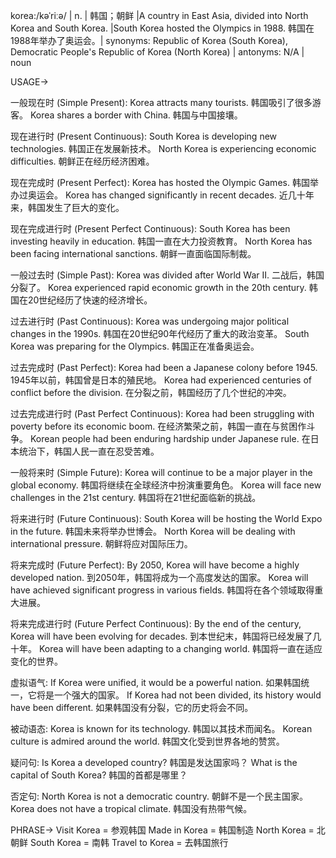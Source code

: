 korea:/kəˈriːə/ | n. | 韩国；朝鲜 |A country in East Asia, divided into North Korea and South Korea. |South Korea hosted the Olympics in 1988. 韩国在1988年举办了奥运会。| synonyms:  Republic of Korea (South Korea), Democratic People's Republic of Korea (North Korea) | antonyms: N/A | noun


USAGE->

一般现在时 (Simple Present):
Korea attracts many tourists. 韩国吸引了很多游客。
Korea shares a border with China. 韩国与中国接壤。

现在进行时 (Present Continuous):
South Korea is developing new technologies. 韩国正在发展新技术。
North Korea is experiencing economic difficulties. 朝鲜正在经历经济困难。

现在完成时 (Present Perfect):
Korea has hosted the Olympic Games. 韩国举办过奥运会。
Korea has changed significantly in recent decades. 近几十年来，韩国发生了巨大的变化。

现在完成进行时 (Present Perfect Continuous):
South Korea has been investing heavily in education. 韩国一直在大力投资教育。
North Korea has been facing international sanctions.  朝鲜一直面临国际制裁。

一般过去时 (Simple Past):
Korea was divided after World War II. 二战后，韩国分裂了。
Korea experienced rapid economic growth in the 20th century. 韩国在20世纪经历了快速的经济增长。


过去进行时 (Past Continuous):
Korea was undergoing major political changes in the 1990s. 韩国在20世纪90年代经历了重大的政治变革。
South Korea was preparing for the Olympics. 韩国正在准备奥运会。


过去完成时 (Past Perfect):
Korea had been a Japanese colony before 1945. 1945年以前，韩国曾是日本的殖民地。
Korea had experienced centuries of conflict before the division. 在分裂之前，韩国经历了几个世纪的冲突。

过去完成进行时 (Past Perfect Continuous):
Korea had been struggling with poverty before its economic boom. 在经济繁荣之前，韩国一直在与贫困作斗争。
Korean people had been enduring hardship under Japanese rule.  在日本统治下，韩国人民一直在忍受苦难。


一般将来时 (Simple Future):
Korea will continue to be a major player in the global economy. 韩国将继续在全球经济中扮演重要角色。
Korea will face new challenges in the 21st century. 韩国将在21世纪面临新的挑战。


将来进行时 (Future Continuous):
South Korea will be hosting the World Expo in the future. 韩国未来将举办世博会。
North Korea will be dealing with international pressure. 朝鲜将应对国际压力。

将来完成时 (Future Perfect):
By 2050, Korea will have become a highly developed nation. 到2050年，韩国将成为一个高度发达的国家。
Korea will have achieved significant progress in various fields. 韩国将在各个领域取得重大进展。


将来完成进行时 (Future Perfect Continuous):
By the end of the century, Korea will have been evolving for decades. 到本世纪末，韩国将已经发展了几十年。
Korea will have been adapting to a changing world. 韩国将一直在适应变化的世界。

虚拟语气:
If Korea were unified, it would be a powerful nation. 如果韩国统一，它将是一个强大的国家。
If Korea had not been divided, its history would have been different. 如果韩国没有分裂，它的历史将会不同。


被动语态:
Korea is known for its technology. 韩国以其技术而闻名。
Korean culture is admired around the world. 韩国文化受到世界各地的赞赏。


疑问句:
Is Korea a developed country? 韩国是发达国家吗？
What is the capital of South Korea? 韩国的首都是哪里？


否定句:
North Korea is not a democratic country. 朝鲜不是一个民主国家。
Korea does not have a tropical climate. 韩国没有热带气候。

PHRASE->
Visit Korea = 参观韩国
Made in Korea = 韩国制造
North Korea = 北朝鲜
South Korea = 南韩
Travel to Korea = 去韩国旅行
